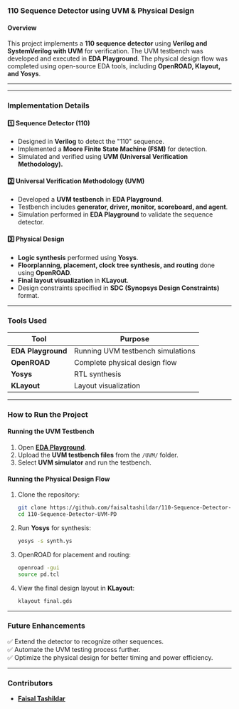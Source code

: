 ### **110 Sequence Detector using UVM & Physical Design**  

#### **Overview**  
This project implements a **110 sequence detector** using **Verilog and SystemVerilog with UVM** for verification. The UVM testbench was developed and executed in **EDA Playground**. The physical design flow was completed using open-source EDA tools, including **OpenROAD, Klayout, and Yosys**.  

---

---

### **Implementation Details**  

#### **1️⃣ Sequence Detector (110)**
- Designed in **Verilog** to detect the "110" sequence.  
- Implemented a **Moore Finite State Machine (FSM)** for detection.  
- Simulated and verified using **UVM (Universal Verification Methodology).**  

#### **2️⃣ Universal Verification Methodology (UVM)**
- Developed a **UVM testbench** in **EDA Playground**.  
- Testbench includes **generator, driver, monitor, scoreboard, and agent**.  
- Simulation performed in **EDA Playground** to validate the sequence detector.  

#### **3️⃣ Physical Design**
- **Logic synthesis** performed using **Yosys**.  
- **Floorplanning, placement, clock tree synthesis, and routing** done using **OpenROAD**.  
- **Final layout visualization** in **KLayout**.  
- Design constraints specified in **SDC (Synopsys Design Constraints)** format.  

---

### **Tools Used**  
| Tool          | Purpose |  
|--------------|---------|  
| **EDA Playground**  | Running UVM testbench simulations |  
| **OpenROAD**       | Complete physical design flow |  
| **Yosys**         | RTL synthesis |  
| **KLayout**       | Layout visualization |  

---

### **How to Run the Project**  

#### **Running the UVM Testbench**  
1. Open **[EDA Playground](https://www.edaplayground.com/)**.  
2. Upload the **UVM testbench files** from the `/UVM/` folder.  
3. Select **UVM simulator** and run the testbench.  

#### **Running the Physical Design Flow**  
1. Clone the repository:  
   ```bash
   git clone https://github.com/faisaltashildar/110-Sequence-Detector-UVM-PD.git
   cd 110-Sequence-Detector-UVM-PD
   ```  
2. Run **Yosys** for synthesis:  
   ```bash
   yosys -s synth.ys
   ```  
3. OpenROAD for placement and routing:  
   ```bash
   openroad -gui
   source pd.tcl
   ```  
4. View the final design layout in **KLayout**:  
   ```bash
   klayout final.gds
   ```  

---

### **Future Enhancements**  
✅ Extend the detector to recognize other sequences.  
✅ Automate the UVM testing process further.  
✅ Optimize the physical design for better timing and power efficiency.  

---

### **Contributors**  
- **[Faisal Tashildar](https://github.com/faisaltashildar)**  
